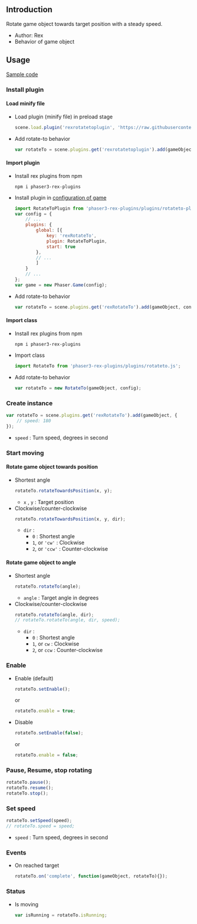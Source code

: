 ## Introduction

Rotate game object towards target position with a steady speed.

- Author: Rex
- Behavior of game object

## Usage

[Sample code](https://github.com/rexrainbow/phaser3-rex-notes/tree/master/examples/rotateto)

### Install plugin

#### Load minify file

- Load plugin (minify file) in preload stage
    ```javascript
    scene.load.plugin('rexrotatetoplugin', 'https://raw.githubusercontent.com/rexrainbow/phaser3-rex-notes/master/dist/rexrotatetoplugin.min.js', true);
    ```
- Add rotate-to behavior
    ```javascript
    var rotateTo = scene.plugins.get('rexrotatetoplugin').add(gameObject, config);
    ```

#### Import plugin

- Install rex plugins from npm
    ```
    npm i phaser3-rex-plugins
    ```
- Install plugin in [configuration of game](game.md#configuration)
    ```javascript
    import RotateToPlugin from 'phaser3-rex-plugins/plugins/rotateto-plugin.js';
    var config = {
        // ...
        plugins: {
            global: [{
                key: 'rexRotateTo',
                plugin: RotateToPlugin,
                start: true
            },
            // ...
            ]
        }
        // ...
    };
    var game = new Phaser.Game(config);
    ```
- Add rotate-to behavior
    ```javascript
    var rotateTo = scene.plugins.get('rexRotateTo').add(gameObject, config);
    ```

#### Import class

- Install rex plugins from npm
    ```
    npm i phaser3-rex-plugins
    ```
- Import class
    ```javascript
    import RotateTo from 'phaser3-rex-plugins/plugins/rotateto.js';
    ```
- Add rotate-to behavior
    ```javascript
    var rotateTo = new RotateTo(gameObject, config);
    ```

### Create instance

```javascript
var rotateTo = scene.plugins.get('rexRotateTo').add(gameObject, {
    // speed: 180
});
```

- `speed` : Turn speed, degrees in second

### Start moving

#### Rotate game object towards position

- Shortest angle
    ```javascript
    rotateTo.rotateTowardsPosition(x, y);
    ```
    - `x` , `y` : Target position
- Clockwise/counter-clockwise
    ```javascript
    rotateTo.rotateTowardsPosition(x, y, dir);
    ```
    - `dir` :
        - `0` : Shortest angle
        - `1`, or `'cw'` : Clockwise
        - `2`, or `'ccw'` : Counter-clockwise

#### Rotate game object to angle

- Shortest angle
    ```javascript
    rotateTo.rotateTo(angle);
    ```
    - `angle` : Target angle in degrees
- Clockwise/counter-clockwise
    ```javascript
    rotateTo.rotateTo(angle, dir);
    // rotateTo.rotateTo(angle, dir, speed);
    ```
    - `dir` :
        - `0` : Shortest angle
        - `1`, or `cw` : Clockwise
        - `2`, or `ccw` : Counter-clockwise

### Enable

- Enable (default)
    ```javascript
    rotateTo.setEnable();
    ```
    or
    ```javascript
    rotateTo.enable = true;
    ```
- Disable
    ```javascript
    rotateTo.setEnable(false);
    ```
    or
    ```javascript
    rotateTo.enable = false;
    ```

### Pause, Resume, stop rotating

```javascript
rotateTo.pause();
rotateTo.resume();
rotateTo.stop();
```

### Set speed

```javascript
rotateTo.setSpeed(speed);
// rotateTo.speed = speed;
```

- `speed` : Turn speed, degrees in second

### Events

- On reached target
    ```javascript
    rotateTo.on('complete', function(gameObject, rotateTo){});
    ```

### Status

- Is moving
    ```javascript
    var isRunning = rotateTo.isRunning;
    ```
